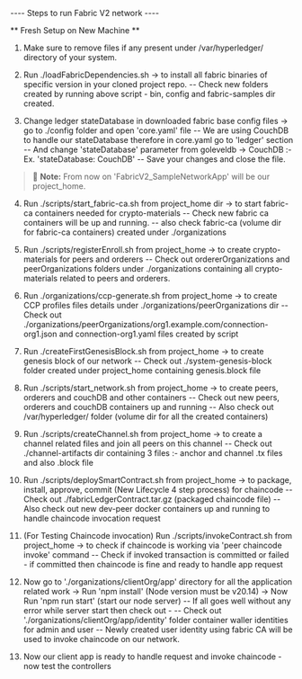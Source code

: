 ---- Steps to run Fabric V2 network ----

** Fresh Setup on New Machine **

1. Make sure to remove files if any present under /var/hyperledger/ directory of your system.

2. Run ./loadFabricDependencies.sh -> to install all fabric binaries of specific version in your cloned project repo.
   -- Check new folders created by running above script - bin, config and fabric-samples dir created.
3. Change ledger stateDatabase in downloaded fabric base config files -> go to ./config folder and open 'core.yaml' file
   -- We are using CouchDB to handle our stateDatabase therefore in core.yaml go to 'ledger' section
   -- And change 'stateDatabase' parameter from goleveldb -> CouchDB :- Ex. 'stateDatabase: CouchDB'
   -- Save your changes and close the file.

> :memo: **Note:** From now on 'FabricV2_SampleNetworkApp' will be our project_home.

4. Run ./scripts/start_fabric-ca.sh from project_home dir -> to start fabric-ca containers needed for crypto-materials
   -- Check new fabric ca containers will be up and running.
   -- also check fabric-ca (volume dir for fabric-ca containers) created under ./organizations

5. Run ./scripts/registerEnroll.sh from project_home -> to create crypto-materials for peers and orderers
   -- Check out ordererOrganizations and peerOrganizations folders under ./organizations containing all crypto-materials related to peers and orderers.

6. Run ./organizations/ccp-generate.sh from project_home -> to create CCP profiles files details under ./organizations/peerOrganizations dir
   -- Check out ./organizations/peerOrganizations/org1.example.com/connection-org1.json and connection-org1.yaml files created by script

7. Run ./createFirstGenesisBlock.sh from project_home -> to create genesis block of our network
   -- Check out ./system-genesis-block folder created under project_home containing genesis.block file

8. Run ./scripts/start_network.sh from project_home -> to create peers, orderers and couchDB and other containers
   -- Check out new peers, orderers and couchDB containers up and running
   -- Also check out /var/hyperledger/ folder (volume dir for all the created containers)

9. Run ./scripts/createChannel.sh from project_home -> to create a channel related files and join all peers on this channel
   -- Check out ./channel-artifacts dir containing 3 files :- anchor and channel .tx files and also .block file

10. Run ./scripts/deploySmartContract.sh from project_home -> to package, install, approve, commit (New Lifecycle 4 step process) for chaincode
    -- Check out ./fabricLedgerContract.tar.gz (packaged chaincode file)
    -- Also check out new dev-peer docker containers up and running to handle chaincode invocation request
11. (For Testing Chaincode invocation) Run ./scripts/invokeContract.sh from project_home -> to check if chaincode is working via 'peer chaincode invoke' command
    -- Check if invoked transaction is committed or failed - if committed then chaincode is fine and ready to handle app request

12. Now go to './organizations/clientOrg/app' directory for all the application related work
    -> Run 'npm install' (Node version must be v20.14)
    -> Now Run 'npm run start' (start our node server)
    -- If all goes well without any error while server start then check out -
    -- Check out './organizations/clientOrg/app/identity' folder container waller identities for admin and user
    -- Newly created user identity using fabric CA will be used to invoke chaincode on our network.

13. Now our client app is ready to handle request and invoke chaincode - now test the controllers
